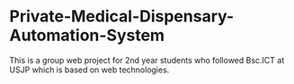 # Private-Medical-Dispensary-Automation-System
This is a group web project for 2nd year students who followed Bsc.ICT at USJP which is based on web technologies.
